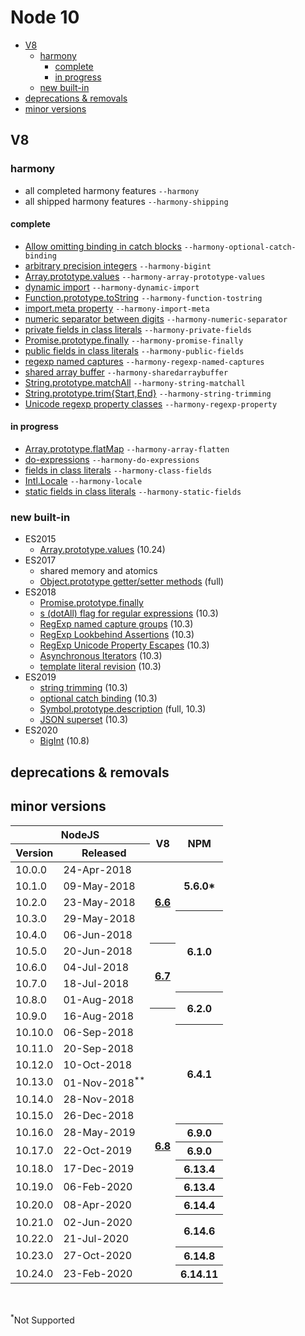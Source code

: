 # Node 10

* [V8](#v8)
  * [harmony](#harmony)
    * [complete](#complete)
    * [in progress](#in-progress)
  * [new built-in](#new-built-in)
* [deprecations & removals](#deprecations--removals)
* [minor versions](#minor-versions)

## V8

### harmony

- all completed harmony features `--harmony`
- all shipped harmony features `--harmony-shipping`


#### complete

- [Allow omitting binding in catch blocks](https://github.com/tc39/proposal-optional-catch-binding) `--harmony-optional-catch-binding`
- [arbitrary precision integers](https://github.com/tc39/proposal-bigint) `--harmony-bigint`
- [Array.prototype.values](https://developer.mozilla.org/en-US/docs/Web/JavaScript/Reference/Global_Objects/Array/values) `--harmony-array-prototype-values`
- [dynamic import](https://github.com/tc39/proposal-dynamic-import) `--harmony-dynamic-import`
- [Function.prototype.toString](https://github.com/tc39/Function-prototype-toString-revision) `--harmony-function-tostring`
- [import.meta property](https://github.com/tc39/proposal-import-meta) `--harmony-import-meta`
- [numeric separator between digits](https://github.com/tc39/proposal-numeric-separator) `--harmony-numeric-separator`
- [private fields in class literals](https://github.com/tc39/proposal-class-fields) `--harmony-private-fields`
- [Promise.prototype.finally](https://github.com/tc39/proposal-promise-finally) `--harmony-promise-finally`
- [public fields in class literals](https://github.com/tc39/proposal-class-fields) `--harmony-public-fields`
- [regexp named captures](https://github.com/tc39/proposal-regexp-named-groups) `--harmony-regexp-named-captures`
- [shared array buffer](https://github.com/tc39/ecmascript_sharedmem) `--harmony-sharedarraybuffer`
- [String.prototype.matchAll](https://github.com/tc39/proposal-string-matchall) `--harmony-string-matchall`
- [String.prototype.trim{Start,End}](https://github.com/tc39/proposal-string-left-right-trim) `--harmony-string-trimming`
- [Unicode regexp property classes]() `--harmony-regexp-property`


#### in progress

- [Array.prototype.flatMap](https://github.com/tc39/proposal-flatMap) `--harmony-array-flatten`
- [do-expressions](https://github.com/tc39/proposal-do-expressions) `--harmony-do-expressions`
- [fields in class literals](https://github.com/tc39/proposal-class-fields) `--harmony-class-fields`
- [Intl.Locale](https://github.com/tc39/proposal-intl-locale) `--harmony-locale`
- [static fields in class literals](https://github.com/tc39/proposal-static-class-features) `--harmony-static-fields`

### new built-in

- ES2015
  - [Array.prototype.values](https://developer.mozilla.org/en-US/docs/Web/JavaScript/Reference/Global_Objects/Array/values) (10.24)
- ES2017
  - shared memory and atomics
  - [Object.prototype getter/setter methods](https://tc39.github.io/ecma262/#sec-object.prototype.__defineGetter__) (full)
- ES2018
  - [Promise.prototype.finally](https://github.com/tc39/proposal-promise-finally)
  - [s (dotAll) flag for regular expressions](https://tc39.github.io/ecma262/#sec-get-regexp.prototype.dotAll) (10.3)
  - [RegExp named capture groups](https://github.com/tc39/proposal-regexp-named-groups) (10.3)
  - [RegExp Lookbehind Assertions](https://github.com/tc39/proposal-regexp-lookbehind) (10.3)
  - [RegExp Unicode Property Escapes](https://github.com/tc39/proposal-regexp-unicode-property-escapes) (10.3)
  - [Asynchronous Iterators](https://github.com/tc39/proposal-async-iteration) (10.3)
  - [template literal revision](https://github.com/tc39/proposal-template-literal-revision) (10.3)
- ES2019
  - [string trimming](https://github.com/tc39/proposal-string-left-right-trim) (10.3)
  - [optional catch binding](https://github.com/tc39/proposal-optional-catch-binding) (10.3)
  - [Symbol.prototype.description](https://github.com/tc39/Function-prototype-toString-revision) (full, 10.3)
  - [JSON superset](https://github.com/tc39/proposal-json-superset) (10.3)
- ES2020
  - [BigInt](https://github.com/tc39/proposal-bigint) (10.8)


## deprecations & removals


## minor versions

<table>
    <thead>
        <tr>
            <th colspan="2">NodeJS</th>
            <th rowspan="2">V8</th>
            <th rowspan="2">NPM</th>
        </tr>
        <tr>
            <th>Version</th>
            <th>Released</th>
        </tr>
    </thead>
    <tbody>
        <tr>
            <td><a hef="#10"></a>10.0.0</td>
            <td>24-Apr-2018</td>
            <th rowspan="5">
                <a href="https://github.com/begin-again/nodejs-releases/blob/main/v8-releases/releases.md#66">6.6</a>
            </th>
            <th rowspan="3">5.6.0*</th>
        </tr>
        <tr>
            <td>10.1.0</td>
            <td>09-May-2018</td>
        </tr>
        <tr>
            <td>10.2.0</td>
            <td>23-May-2018</td>
        </tr>
        <tr>
            <td>10.3.0</td>
            <td>29-May-2018</td>
            <th rowspan="5">6.1.0</th>
        </tr>
        <tr>
            <td>10.4.0</td>
            <td>06-Jun-2018</td>
        </tr>
        <tr>
            <td>10.5.0</td>
            <td>20-Jun-2018</td>
            <th rowspan="4">
                <a href="https://github.com/begin-again/nodejs-releases/blob/main/v8-releases/releases.md#67">6.7</a>
            </th>
        </tr>
        <tr>
            <td>10.6.0</td>
            <td>04-Jul-2018</td>
        </tr>
        <tr>
            <td>10.7.0</td>
            <td>18-Jul-2018</td>
        </tr>
        <tr>
            <td>10.8.0</td>
            <td>01-Aug-2018</td>
            <th rowspan="2">6.2.0</th>
        </tr>
        <tr>
            <td>10.9.0</td>
            <td>16-Aug-2018</td>
            <th rowspan="16">
                <a href="https://github.com/begin-again/nodejs-releases/blob/main/v8-releases/releases.md#68">6.8</a>
            </th>
        </tr>
        <tr>
            <td>10.10.0</td>
            <td>06-Sep-2018</td>
            <th rowspan="6">6.4.1</th>
        </tr>
        <tr>
            <td>10.11.0</td>
            <td>20-Sep-2018</td>
        </tr>
        <tr>
            <td>10.12.0</td>
            <td>10-Oct-2018</td>
        </tr>
        <tr>
            <td>10.13.0</td>
            <td>01-Nov-2018<sup>**</sup></td>
        </tr>
        <tr>
            <td>10.14.0</td>
            <td>28-Nov-2018</td>
        </tr>
        <tr>
            <td>10.15.0</td>
            <td>26-Dec-2018</td>
        </tr>
        <tr>
            <td>10.16.0</td>
            <td>28-May-2019</td>
            <th>6.9.0</th>
        </tr>
        <tr>
            <td>10.17.0</td>
            <td>22-Oct-2019</td>
            <th>6.9.0</th>
        </tr>
        <tr>
            <td>10.18.0</td>
            <td>17-Dec-2019</td>
            <th>6.13.4</th>
        </tr>
        <tr>
            <td>10.19.0</td>
            <td>06-Feb-2020</td>
            <th>6.13.4</th>
        </tr>
        <tr>
            <td>10.20.0</td>
            <td>08-Apr-2020</td>
            <th>6.14.4</th>
        </tr>
        <tr>
            <td>10.21.0</td>
            <td>02-Jun-2020</td>
            <th rowspan="2">6.14.6</th>
        </tr>
        <tr>
            <td>10.22.0</td>
            <td>21-Jul-2020</td>
        </tr>
        <tr>
            <td>10.23.0</td>
            <td>27-Oct-2020</td>
            <th>6.14.8</th>
        </tr>
        <tr>
            <td>10.24.0</td>
            <td>23-Feb-2020</td>
            <th>6.14.11</th>
        </tr>
    </tbody>
</table>
<br><p><sup>*</sup>Not Supported</p>
